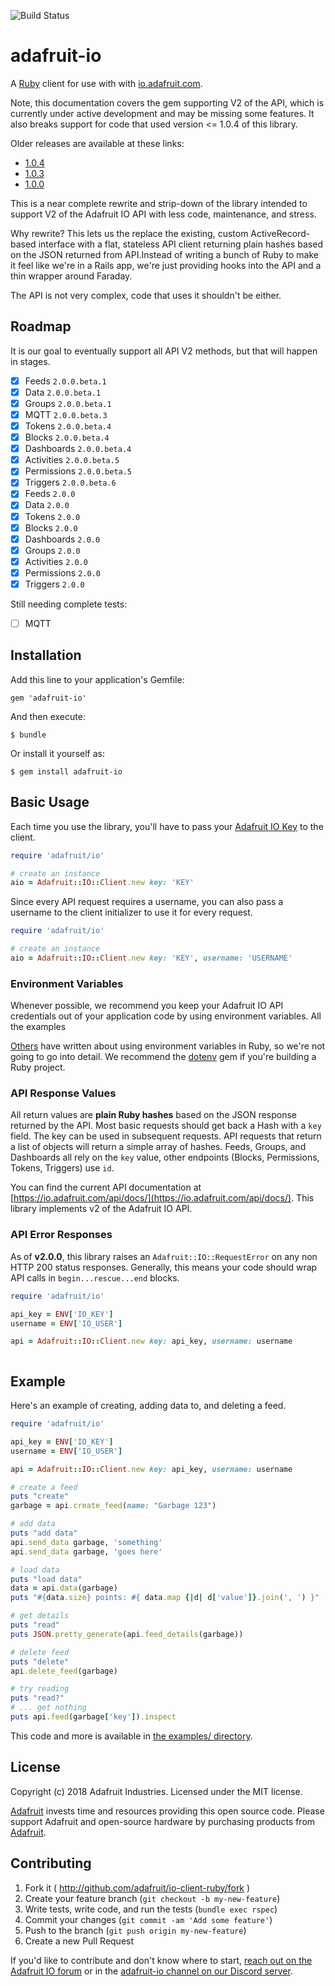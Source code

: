 ![Build Status](https://travis-ci.org/adafruit/io-client-ruby.svg?branch=master)

# adafruit-io

A [Ruby][1] client for use with with [io.adafruit.com][2].

Note, this documentation covers the gem supporting V2 of the API, which is currently under active development and may be missing some features. It also breaks support for code that used version <= 1.0.4 of this library.

Older releases are available at these links:

* [1.0.4](https://github.com/adafruit/io-client-ruby/tree/v1.0.4)
* [1.0.3](https://github.com/adafruit/io-client-ruby/tree/v1.0.3)
* [1.0.0](https://github.com/adafruit/io-client-ruby/tree/v1.0.0)

This is a near complete rewrite and strip-down of the library intended to support V2 of the Adafruit IO API with less code, maintenance, and stress.

Why rewrite? This lets us the replace the existing, custom ActiveRecord-based interface with a flat, stateless API client returning plain hashes based on the JSON returned from API.Instead of writing a bunch of Ruby to make it feel like we're in a Rails app, we're just providing hooks into the API and a thin wrapper around Faraday.

The API is not very complex, code that uses it shouldn't be either.

## Roadmap

It is our goal to eventually support all API V2 methods, but that will happen in stages.

- [x] Feeds `2.0.0.beta.1`
- [x] Data `2.0.0.beta.1`
- [x] Groups `2.0.0.beta.1`
- [x] MQTT `2.0.0.beta.3`
- [x] Tokens `2.0.0.beta.4`
- [x] Blocks `2.0.0.beta.4`
- [x] Dashboards `2.0.0.beta.4`
- [x] Activities `2.0.0.beta.5`
- [x] Permissions `2.0.0.beta.5`
- [x] Triggers `2.0.0.beta.6`
- [x] Feeds `2.0.0`
- [x] Data `2.0.0`
- [x] Tokens `2.0.0`
- [x] Blocks `2.0.0`
- [x] Dashboards `2.0.0`
- [x] Groups `2.0.0`
- [x] Activities `2.0.0`
- [x] Permissions `2.0.0`
- [x] Triggers `2.0.0`

Still needing complete tests:

- [ ] MQTT



## Installation

Add this line to your application's Gemfile:

    gem 'adafruit-io'

And then execute:

    $ bundle

Or install it yourself as:

    $ gem install adafruit-io



## Basic Usage

Each time you use the library, you'll have to pass your [Adafruit IO Key][4] to the client.


```ruby
require 'adafruit/io'

# create an instance
aio = Adafruit::IO::Client.new key: 'KEY'
```

Since every API request requires a username, you can also pass a username to the client initializer to use it for every request.


```ruby
require 'adafruit/io'

# create an instance
aio = Adafruit::IO::Client.new key: 'KEY', username: 'USERNAME'
```



### Environment Variables

Whenever possible, we recommend you keep your Adafruit IO API credentials out of your application code by using environment variables. All the examples

[Others](http://blog.honeybadger.io/ruby-guide-environment-variables/) have written about using environment variables in Ruby, so we're not going to go into detail. We recommend the [dotenv](https://github.com/bkeepers/dotenv) gem if you're building a Ruby project.



### API Response Values

All return values are **plain Ruby hashes** based on the JSON response returned by the API. Most basic requests should get back a Hash with a `key` field. The key can be used in subsequent requests. API requests that return a list of objects will return a simple array of hashes. Feeds, Groups, and Dashboards all rely on the `key` value, other endpoints (Blocks, Permissions, Tokens, Triggers) use `id`.

You can find the current API documentation at [https://io.adafruit.com/api/docs/](https://io.adafruit.com/api/docs/). This library implements v2 of the Adafruit IO API.



### API Error Responses

As of **v2.0.0**, this library raises an `Adafruit::IO::RequestError` on any non HTTP 200 status responses. Generally, this means your code should wrap API calls in `begin...rescue...end` blocks.

```ruby
require 'adafruit/io'

api_key = ENV['IO_KEY']
username = ENV['IO_USER']

api = Adafruit::IO::Client.new key: api_key, username: username



```

## Example

Here's an example of creating, adding data to, and deleting a feed.


```ruby
require 'adafruit/io'

api_key = ENV['IO_KEY']
username = ENV['IO_USER']

api = Adafruit::IO::Client.new key: api_key, username: username

# create a feed
puts "create"
garbage = api.create_feed(name: "Garbage 123")

# add data
puts "add data"
api.send_data garbage, 'something'
api.send_data garbage, 'goes here'

# load data
puts "load data"
data = api.data(garbage)
puts "#{data.size} points: #{ data.map {|d| d['value']}.join(', ') }"

# get details
puts "read"
puts JSON.pretty_generate(api.feed_details(garbage))

# delete feed
puts "delete"
api.delete_feed(garbage)

# try reading
puts "read?"
# ... get nothing
puts api.feed(garbage['key']).inspect
```


This code and more is available in [the examples/ directory](examples/).

## License

Copyright (c) 2018 Adafruit Industries. Licensed under the MIT license.

[Adafruit](https://adafruit.com) invests time and resources providing this open source code. Please support Adafruit and open-source hardware by purchasing products from [Adafruit](https://adafruit.com).

## Contributing

1. Fork it ( http://github.com/adafruit/io-client-ruby/fork )
1. Create your feature branch (`git checkout -b my-new-feature`)
1. Write tests, write code, and run the tests (`bundle exec rspec`)
1. Commit your changes (`git commit -am 'Add some feature'`)
1. Push to the branch (`git push origin my-new-feature`)
1. Create a new Pull Request

If you'd like to contribute and don't know where to start, [reach out on the Adafruit IO forum](https://forums.adafruit.com/viewforum.php?f=56) or in the [adafruit-io channel on our Discord server](https://discord.gg/adafruit).

[1]: https://www.ruby-lang.org
[2]: https://io.adafruit.com
[3]: https://learn.adafruit.com/adafruit-io/feeds
[4]: https://learn.adafruit.com/adafruit-io/api-key
[5]: https://learn.adafruit.com/adafruit-io/groups
